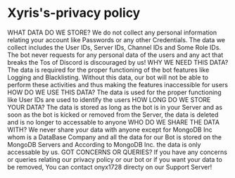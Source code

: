 # Xyris's-privacy policy 
WHAT DATA DO WE STORE?
We do not collect any personal information relating your account like Passwords or any other Credentials. The data we collect includes the User IDs, Server IDs, Channel IDs and Some Role IDs. The bot never requests for any personal data of the users and any act that breaks the Tos of Discord is discouraged by us!
WHY WE NEED THIS DATA?
The data is required for the proper functioning of the bot features like Logging and Blacklisting. Without this data, our bot will not be able to perform these activities and thus making the features inaccessible for users
HOW DO WE USE THIS DATA?
The data is used for the proper functioning like User IDs are used to identify the users
HOW LONG DO WE STORE YOUR DATA?
The data is stored as long as the bot is in your Server and as soon as the bot is kicked or removed from the Server, the data is deleted and is no longer to accessable to anyone
WHO DO WE SHARE THE DATA WITH?
We never share your data with anyone except for MongoDB Inc whom is a DataBase Company and all the data for our Bot is stored on the MongoDB Servers and According to MongoDB Inc. the data is only accessable by us.
GOT CONCERNS OR QUERIES?
If you have any concerns or queries relating our privacy policy or our bot or if you want your data to be removed, You can contact onyx1728 directy on our Support Server!

